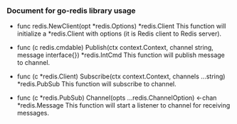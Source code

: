 ### Document for go-redis library usage

- func redis.NewClient(opt *redis.Options) *redis.Client
	This function will initialize a *redis.Client with options (it is Redis client to Redis server).

- func (c redis.cmdable) Publish(ctx context.Context, channel string, message interface{}) *redis.IntCmd
	This function will publish message to channel.

- func (c *redis.Client) Subscribe(ctx context.Context, channels ...string) *redis.PubSub
	This function will subscribe to channel.

- func (c *redis.PubSub) Channel(opts ...redis.ChannelOption) <-chan *redis.Message
	This function will start a listener to channel for receiving messages.